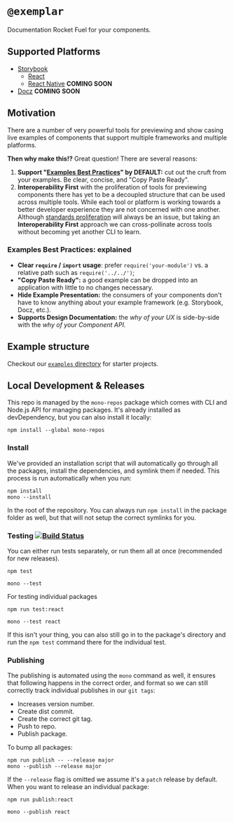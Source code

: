 # `@exemplar`

Documentation Rocket Fuel for your components.

## Supported Platforms

- [Storybook]
  - [React]
  - [React Native] **COMING SOON**
- [Docz] **COMING SOON**

## Motivation

There are a number of very powerful tools for previewing and show casing live examples of components that support multiple frameworks and multiple platforms.

**Then why make this!?** Great question! There are several reasons:

1. **Support "[Examples Best Practices]" by DEFAULT:** cut out the cruft from
  your examples. Be clear, concise, and "Copy Paste Ready".
2. **Interoperability First** with the proliferation of tools for previewing
  components there has yet to be a decoupled structure that can be used across
  multiple tools. While each tool or platform is working towards a better
  developer experience they are not concerned with one another. Although
  [standards proliferation] will always be an issue, but taking an
  **Interoperability First** approach we can cross-pollinate across tools
  without becoming yet another CLI to learn.

### Examples Best Practices: explained

- **Clear `require` / `import` usage**: prefer `require('your-module')` vs.
  a relative path such as `require('../../')`;
- **"Copy Paste Ready":** a good example can be dropped into an application
  with little to no changes necessary.
- **Hide Example Presentation:** the consumers of your components don't have
  to know anything about your example framework (e.g. Storybook, Docz, etc.).
- **Supports Design Documentation:** the _why of your UX_ is side-by-side with
  the _why of your Component API._

## Example structure

Checkout our [`examples` directory](./examples) for starter projects.

## Local Development & Releases

This repo is managed by the `mono-repos` package which comes with CLI and
Node.js API for managing packages. It's already installed as devDependency, but
you can also install it locally:

```
npm install --global mono-repos
```

### Install

We've provided an installation script that will automatically go through all
the packages, install the dependencies, and symlink them if needed. This
process is run automatically when you run:

```
npm install
mono --install
```

In the root of the repository. You can always run `npm install` in the package
folder as well, but that will not setup the correct symlinks for you.

### Testing [![Build Status](https://travis-ci.com/godaddy/exemplar.svg?branch=master)](https://travis-ci.com/godaddy/exemplar)


You can either run tests separately, or run them all at once (recommended for
new releases).

```
npm test

mono --test
```

For testing individual packages

```
npm run test:react

mono --test react
```

If this isn't your thing, you can also still go in to the package's directory
and run the `npm test` command there for the individual test.

### Publishing

The publishing is automated using the `mono` command as well, it ensures that
following happens in the correct order, and format so we can still correctly
track individual publishes in our `git tags`:

- Increases version number.
- Create dist commit.
- Create the correct git tag.
- Push to repo.
- Publish package.

To bump all packages:

```
npm run publish -- --release major
mono --publish --release major
```

If the `--release` flag is omitted we assume it's a `patch` release by default.
When you want to release an individual package:

```
npm run publish:react

mono --publish react
```

[Examples Best Practices]: #examples-best-practices-explained
[standards proliferation]: https://xkcd.com/927/
[mono]: https://github.com/3rd-Eden/mono-repos/mono.md
[Storybook]: https://storybook.js.org
[React]: ./packages/react
[React Native]: https://facebook.github.io/react-native/
[Docz]: https://docz.site
